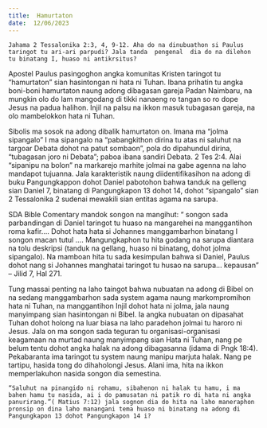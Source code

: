 ```yaml
---
title:  Hamurtaton
date:  12/06/2023
---
```


`Jahama 2 Tessalonika 2:3, 4, 9-12. Aha do na dinubuathon si Paulus taringot tu ari-ari parpudi? Jala tanda  pengenal  dia do na dilehon tu binatang I, huaso ni antikrsitus?`

Apostel Paulus pasingoghon angka komunitas Kristen taringot tu “hamurtaton” sian hasintongan ni hata ni Tuhan. Ibana  prihatin tu angka  boni-boni hamurtaton naung  adong  dibagasan gareja Padan  Naimbaru, na mungkin  olo do lam mangodang  di tikki nanaeng  ro tangan so ro dope Jesus na padua halihon. Injil  na palsu na ikkon  masuk tubagasan gareja, na olo mambelokkon hata ni Tuhan.

Sibolis ma sosok na adong dibalik hamurtaton on. Imana ma “jolma sipangalo” I ma sipangalo na “pabangkithon dirina tu atas ni saluhut na targoar Debata dohot na patut sombaon”, pola do dipahundul dirina, “tubagasan joro ni Debata”; paboa ibana sandiri Debata. 2 Tes 2:4. Alai “sipanipu na bolon” na markarejo  marhite jolmai na gabe  agenna na laho  mandapot tujuanna. Jala karakteristik naung diidentifikasihon na adong  di buku Pangungkappon dohot Daniel pabotohon bahwa tanduk na gelleng sian Daniel 7, binatang di Pangungkapon 13 dohot 14, dohot “sipangalo” sian 2 Tessalonika 2 sudenai mewakili sian entitas  agama na sarupa.

SDA Bible Comentary mandok songon  na mangihut: “ songon sada  parbandingan di Daniel taringot tu huaso na mangarehei na manggantihon roma  kafir…. Dohot hata hata si Johannes manggambarhon  binatang I songon  macan tutul …. Mangungkaphon tu hita godang na sarupa diantara na tolu deskripsi (tanduk na gellang, huaso ni binatang, dohot jolma sipangalo). Na mamboan  hita tu sada kesimpulan bahwa si Daniel, Paulus dohot  nang si Johannes manghatai taringot tu husao na sarupa… kepausan” – Jilid 7, Hal 271.

Tung  massai penting na laho taingot bahwa nubuatan na adong di Bibel on na sedang  manggambarhon sada system agama naung  markompromihon hata ni Tuhan, na manggantihon Injil dohot hata ni jolma, jala naung  manyimpang  sian hasintongan ni Bibel. Ia angka nubuatan on dipasahat Tuhan dohot  holong na luar biasa na laho paradehon jolmai tu haroro ni Jesus. Jala on ma songon  sada teguran tu organisasi-organisasi keagamaan  na murtad naung  manyimpang  sian Hata ni Tuhan, nang pe belum tentu dohot angka  halak  na adong  dibagasanna (idama di Pngk 18:4). Pekabaranta ima taringot tu system naung manipu marjuta  halak. Nang  pe tartipu, hasida tong do dihaholongi  Jesus. Alani ima, hita na ikkon  memperlakuhon nasida songon  dia semestina.

`“Saluhut na pinangido ni rohamu, sibahenon ni halak tu hamu, i ma bahen hamu tu nasida, ai i do pamusatan ni patik ro di hata ni angka panurirang.”( Matius 7:12) jala sognon dia do hita na laho maneraphon  pronsip on dina laho manangani tema huaso ni binatang na adong di Pangungkapon 13 dohot Pangungkapon 14 i?`